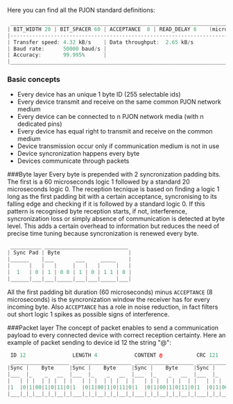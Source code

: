 Here you can find all the PJON standard definitions:
```cpp  
 ______________________________________________________________________________
| BIT_WIDTH 20 | BIT_SPACER 60 | ACCEPTANCE  8 | READ_DELAY 6    (microseconds)|
|------------------------------------------------------------------------------|
| Transfer speed: 4.32 kB/s    | Data throughput:  2.65 kB/s                   |
| Baud rate:      50000 baud/s |                                               |
| Accuracy:       99.995%      |                                               |
|______________________________________________________________________________| 

```
### Basic concepts
* Every device has an unique 1 byte ID (255 selectable ids)
* Every device transmit and receive on the same common PJON network medium
* Every device can be connected to n PJON network media (with n dedicated pins)
* Every device has equal right to transmit and receive on the common medium
* Device transmission occur only if communication medium is not in use
* Device syncronization happens every byte
* Devices communicate through packets

###Byte layer
Every byte is prepended with 2 syncronization padding bits. The first is a 60 microseconds logic 1 followed by a standard 20 microseconds logic 0. The reception tecnique is based on finding a logic 1 long as the first padding bit with a certain acceptance, syncronising to its falling edge and checking if it is followed by a standard logic 0. If this pattern is recognised byte reception starts, if not, interference, syncronization loss or simply absence of communication is detected at byte level. This adds a certain overhead to information but reduces the need of precise time tuning because syncronization is renewed every byte.
```cpp  
 __________ ___________________________
| Sync Pad | Byte                      |
|______    |___       ___     _____    |
|      |   |   |     |   |   |     |   |
|  1   | 0 | 1 | 0 0 | 1 | 0 | 1 1 | 0 |
|______|___|___|_____|___|___|_____|___|

```
All the first padding bit duration (60 microseconds) minus `ACCEPTANCE` (8 microseconds) is the syncronization window the receiver has for every incoming byte. Also `ACCEPTANCE` has a role in noise reduction, in fact filters out short logic 1 spikes as possible signs of interference.

###Packet layer
The concept of packet enables to send a communication payload to every connected device with correct reception certainty. Here an example of packet sending to device id 12 the string "@":
```cpp  
 ID 12               LENGTH 4            CONTENT @           CRC 121
 ___________________ ___________________ ___________________ ___________________
|Sync |    Byte     |Sync |    Byte     |Sync |    Byte     |Sync |    Byte     |
|___  |_    _   __  |___  |_    _   __  |___  |_    _   __  |___  |_    _   __  |
|   | | |  | | |  | |   | | |  | | |  | |   | | |  | | |  | |   | | |  | | |  | |
|1  |0|1|00|1|0|11|0|1  |0|1|00|1|0|11|0|1  |0|1|00|1|0|11|0|1  |0|1|00|1|0|11|0|
|___|_|_|__|_|_|__|_|___|_|_|__|_|_|__|_|___|_|_|__|_|_|__|_|___|_|_|__|_|_|__|_|
```